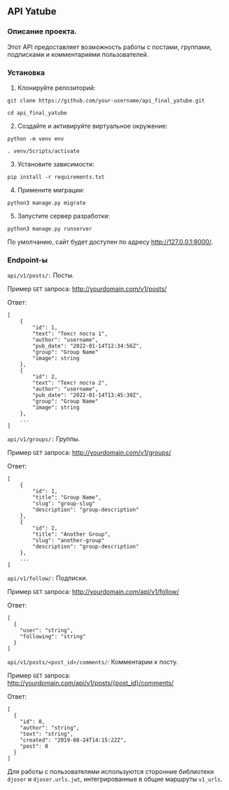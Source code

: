 ## API Yatube 

### Описание проекта.
Этот API предоставляет возможность работы с постами, группами, подписками и комментариями пользователей.

### Установка

1. Клонируйте репозиторий:

```
git clone https://github.com/your-username/api_final_yatube.git
```

```
cd api_final_yatube
```


2. Создайте и активируйте виртуальное окружение: 

```
python -m venv env
```
```
. venv/Scripts/activate
```

3. Установите зависимости:  

```
pip install -r requirements.txt
```

4. Примените миграции: 

```
python3 manage.py migrate
```

5. Запустите сервер разработки:

```
python3 manage.py runserver
```
По умолчанию, сайт будет доступен по адресу http://127.0.0.1:8000/.

### Endpoint-ы
`api/v1/posts/:` Посты.

Пример `GET` запроса: http://yourdomain.com/v1/posts/

Ответ: 
```
[
    {
        "id": 1,
        "text": "Текст поста 1",
        "author": "username",
        "pub_date": "2022-01-14T12:34:56Z",
        "group": "Group Name"
        "image": string
    },
    {
        "id": 2,
        "text": "Текст поста 2",
        "author": "username",
        "pub_date": "2022-01-14T13:45:30Z",
        "group": "Group Name"
        "image": string
    },
    ...
]
```

`api/v1/groups/:` Группы.

Пример `GET` запроса: http://yourdomain.com/v1/groups/

Ответ: 
```
[
    {
        "id": 1,
        "title": "Group Name",
        "slug": "group-slug"
        "description": "group-description"
    },
    {
        "id": 2,
        "title": "Another Group",
        "slug": "another-group"
        "description": "group-description"
    },
    ...
]
```

`api/v1/follow/:` Подписки.

Пример `GET` запроса: http://yourdomain.com/api/v1/follow/

Ответ: 
```
[
  {
    "user": "string",
    "following": "string"
  }
]
```

`api/v1/posts/<post_id>/comments/`: Комментарии к посту.

Пример `GET` запроса: http://yourdomain.com/api/v1/posts/{post_id}/comments/

Ответ: 
```
[
  {
    "id": 0,
    "author": "string",
    "text": "string",
    "created": "2019-08-24T14:15:22Z",
    "post": 0
  }
]
```

Для работы с пользователями используются сторонние библиотеки `djoser` и `djoser.urls.jwt`, интегрированные в общие маршруты `v1_urls`.

